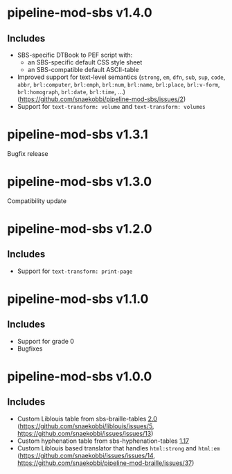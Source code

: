 pipeline-mod-sbs v1.4.0
=======================

Includes
--------
- SBS-specific DTBook to PEF script with:
  - an SBS-specific default CSS style sheet
  - an SBS-compatible default ASCII-table
- Improved support for text-level semantics (`strong`, `em`, `dfn`, `sub`, `sup`, `code`, `abbr`,
  `brl:computer`, `brl:emph`, `brl:num`, `brl:name`, `brl:place`, `brl:v-form`, `brl:homograph`,
  `brl:date`, `brl:time`, ...) (https://github.com/snaekobbi/pipeline-mod-sbs/issues/2)
- Support for `text-transform: volume` and `text-transform: volumes`

pipeline-mod-sbs v1.3.1
=======================
Bugfix release

pipeline-mod-sbs v1.3.0
=======================
Compatibility update

pipeline-mod-sbs v1.2.0
=======================

Includes
--------
- Support for `text-transform: print-page`

pipeline-mod-sbs v1.1.0
=======================

Includes
--------
- Support for grade 0
- Bugfixes

pipeline-mod-sbs v1.0.0
=======================

Includes
--------
- Custom Liblouis table from sbs-braille-tables [2.0](https://github.com/sbsdev/sbs-braille-tables/releases/tag/v2.0)
  (https://github.com/snaekobbi/liblouis/issues/5, https://github.com/snaekobbi/issues/issues/13)
- Custom hyphenation table from sbs-hyphenation-tables
  [1.17](https://github.com/sbsdev/sbs-hyphenation-tables/releases/tag/v1.17)
- Custom Liblouis based translator that handles `html:strong` and `html:em`
  (https://github.com/snaekobbi/issues/issues/14, https://github.com/snaekobbi/pipeline-mod-braille/issues/37)
